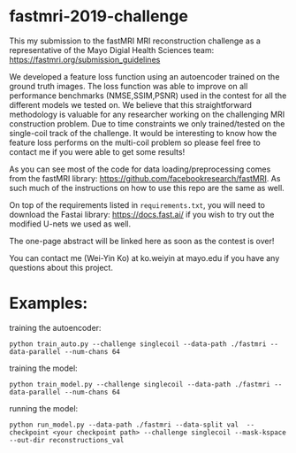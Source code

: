 # fastmri-2019-challenge

This my submission to the fastMRI MRI reconstruction challenge as a representative of the Mayo Digial Health Sciences team: https://fastmri.org/submission_guidelines 

We developed a feature loss function using an autoencoder trained on the ground truth images. The loss function was able to improve on all performance benchmarks (NMSE,SSIM,PSNR) used in the contest for all the different models we tested on. We believe that this straightforward methodology is valuable for any researcher working on the challenging MRI construction problem. Due to time constraints we only trained/tested on the single-coil track of the challenge. It would be interesting to know how the feature loss performs on the multi-coil problem so please feel free to contact me if you were able to get some results!

As you can see most of the code for data loading/preprocessing comes from the fastMRI library: https://github.com/facebookresearch/fastMRI. As such much of the instructions on how to use this repo are the same as well.

On top of the requirements listed in `requirements.txt`, you will need to download the Fastai library: https://docs.fast.ai/ if you wish to try out the modified U-nets we used as well.

The one-page abstract will be linked here as soon as the contest is over!

You can contact me (Wei-Yin Ko) at ko.weiyin at mayo.edu if you have any questions about this project.

# Examples:

training the autoencoder:
```
python train_auto.py --challenge singlecoil --data-path ./fastmri --data-parallel --num-chans 64
```
training the model:
```
python train_model.py --challenge singlecoil --data-path ./fastmri --data-parallel --num-chans 64
```

running the model:
```
python run_model.py --data-path ./fastmri --data-split val  --checkpoint <your checkpoint path> --challenge singlecoil --mask-kspace --out-dir reconstructions_val
```